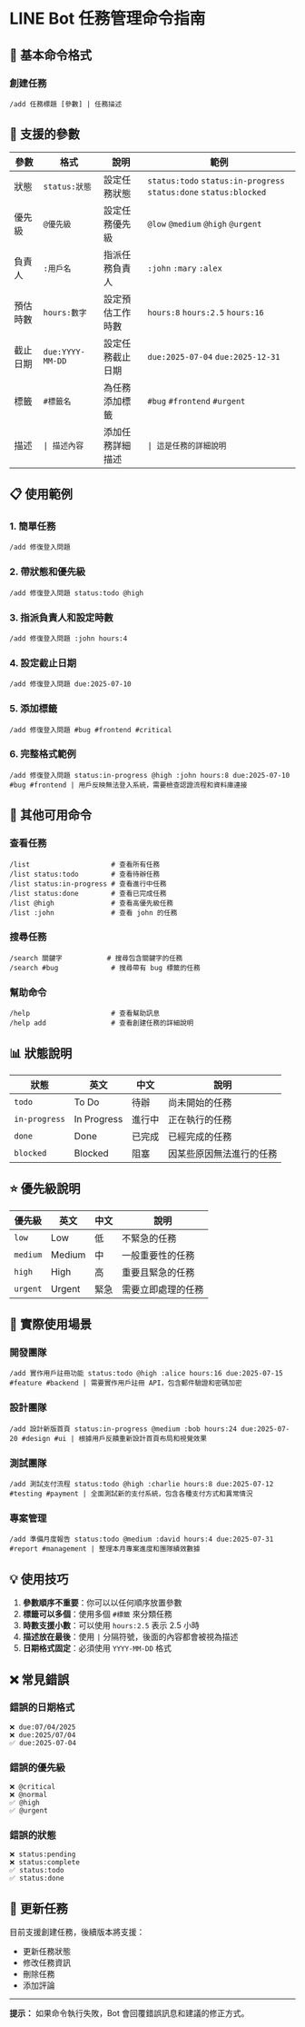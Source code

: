 # LINE Bot 任務管理命令指南

## 📱 基本命令格式

### 創建任務
```
/add 任務標題 [參數] | 任務描述
```

## 🎯 支援的參數

| 參數 | 格式 | 說明 | 範例 |
|------|------|------|------|
| 狀態 | `status:狀態` | 設定任務狀態 | `status:todo` `status:in-progress` `status:done` `status:blocked` |
| 優先級 | `@優先級` | 設定任務優先級 | `@low` `@medium` `@high` `@urgent` |
| 負責人 | `:用戶名` | 指派任務負責人 | `:john` `:mary` `:alex` |
| 預估時數 | `hours:數字` | 設定預估工作時數 | `hours:8` `hours:2.5` `hours:16` |
| 截止日期 | `due:YYYY-MM-DD` | 設定任務截止日期 | `due:2025-07-04` `due:2025-12-31` |
| 標籤 | `#標籤名` | 為任務添加標籤 | `#bug` `#frontend` `#urgent` |
| 描述 | `\| 描述內容` | 添加任務詳細描述 | `\| 這是任務的詳細說明` |

## 📋 使用範例

### 1. 簡單任務
```
/add 修復登入問題
```

### 2. 帶狀態和優先級
```
/add 修復登入問題 status:todo @high
```

### 3. 指派負責人和設定時數
```
/add 修復登入問題 :john hours:4
```

### 4. 設定截止日期
```
/add 修復登入問題 due:2025-07-10
```

### 5. 添加標籤
```
/add 修復登入問題 #bug #frontend #critical
```

### 6. 完整格式範例
```
/add 修復登入問題 status:in-progress @high :john hours:8 due:2025-07-10 #bug #frontend | 用戶反映無法登入系統，需要檢查認證流程和資料庫連接
```

## 🔧 其他可用命令

### 查看任務
```
/list                    # 查看所有任務
/list status:todo        # 查看待辦任務
/list status:in-progress # 查看進行中任務
/list status:done        # 查看已完成任務
/list @high              # 查看高優先級任務
/list :john              # 查看 john 的任務
```

### 搜尋任務
```
/search 關鍵字           # 搜尋包含關鍵字的任務
/search #bug             # 搜尋帶有 bug 標籤的任務
```

### 幫助命令
```
/help                    # 查看幫助訊息
/help add                # 查看創建任務的詳細說明
```

## 📊 狀態說明

| 狀態 | 英文 | 中文 | 說明 |
|------|------|------|------|
| `todo` | To Do | 待辦 | 尚未開始的任務 |
| `in-progress` | In Progress | 進行中 | 正在執行的任務 |
| `done` | Done | 已完成 | 已經完成的任務 |
| `blocked` | Blocked | 阻塞 | 因某些原因無法進行的任務 |

## ⭐ 優先級說明

| 優先級 | 英文 | 中文 | 說明 |
|--------|------|------|------|
| `low` | Low | 低 | 不緊急的任務 |
| `medium` | Medium | 中 | 一般重要性的任務 |
| `high` | High | 高 | 重要且緊急的任務 |
| `urgent` | Urgent | 緊急 | 需要立即處理的任務 |

## 🎯 實際使用場景

### 開發團隊
```
/add 實作用戶註冊功能 status:todo @high :alice hours:16 due:2025-07-15 #feature #backend | 需要實作用戶註冊 API，包含郵件驗證和密碼加密
```

### 設計團隊
```
/add 設計新版首頁 status:in-progress @medium :bob hours:24 due:2025-07-20 #design #ui | 根據用戶反饋重新設計首頁布局和視覺效果
```

### 測試團隊
```
/add 測試支付流程 status:todo @high :charlie hours:8 due:2025-07-12 #testing #payment | 全面測試新的支付系統，包含各種支付方式和異常情況
```

### 專案管理
```
/add 準備月度報告 status:todo @medium :david hours:4 due:2025-07-31 #report #management | 整理本月專案進度和團隊績效數據
```

## 💡 使用技巧

1. **參數順序不重要**：你可以以任何順序放置參數
2. **標籤可以多個**：使用多個 `#標籤` 來分類任務
3. **時數支援小數**：可以使用 `hours:2.5` 表示 2.5 小時
4. **描述放在最後**：使用 `|` 分隔符號，後面的內容都會被視為描述
5. **日期格式固定**：必須使用 `YYYY-MM-DD` 格式

## ❌ 常見錯誤

### 錯誤的日期格式
```
❌ due:07/04/2025
❌ due:2025/07/04
✅ due:2025-07-04
```

### 錯誤的優先級
```
❌ @critical
❌ @normal
✅ @high
✅ @urgent
```

### 錯誤的狀態
```
❌ status:pending
❌ status:complete
✅ status:todo
✅ status:done
```

## 🔄 更新任務

目前支援創建任務，後續版本將支援：
- 更新任務狀態
- 修改任務資訊
- 刪除任務
- 添加評論

---

**提示：** 如果命令執行失敗，Bot 會回覆錯誤訊息和建議的修正方式。
